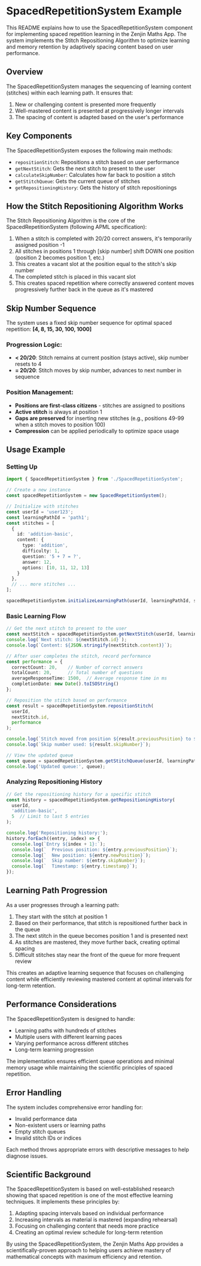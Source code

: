# SpacedRepetitionSystem Example

This README explains how to use the SpacedRepetitionSystem component for implementing spaced repetition learning in the Zenjin Maths App. The system implements the Stitch Repositioning Algorithm to optimize learning and memory retention by adaptively spacing content based on user performance.

## Overview

The SpacedRepetitionSystem manages the sequencing of learning content (stitches) within each learning path. It ensures that:

1. New or challenging content is presented more frequently
2. Well-mastered content is presented at progressively longer intervals
3. The spacing of content is adapted based on the user's performance

## Key Components

The SpacedRepetitionSystem exposes the following main methods:

- `repositionStitch`: Repositions a stitch based on user performance
- `getNextStitch`: Gets the next stitch to present to the user
- `calculateSkipNumber`: Calculates how far back to position a stitch
- `getStitchQueue`: Gets the current queue of stitches
- `getRepositioningHistory`: Gets the history of stitch repositionings

## How the Stitch Repositioning Algorithm Works

The Stitch Repositioning Algorithm is the core of the SpacedRepetitionSystem (following APML specification):

1. When a stitch is completed with 20/20 correct answers, it's temporarily assigned position -1
2. All stitches in positions 1 through [skip number] shift DOWN one position (position 2 becomes position 1, etc.)
3. This creates a vacant slot at the position equal to the stitch's skip number
4. The completed stitch is placed in this vacant slot
5. This creates spaced repetition where correctly answered content moves progressively further back in the queue as it's mastered

## Skip Number Sequence

The system uses a fixed skip number sequence for optimal spaced repetition:
**[4, 8, 15, 30, 100, 1000]**

### Progression Logic:
- **< 20/20**: Stitch remains at current position (stays active), skip number resets to 4
- **= 20/20**: Stitch moves by skip number, advances to next number in sequence

### Position Management:
- **Positions are first-class citizens** - stitches are assigned to positions
- **Active stitch** is always at position 1
- **Gaps are preserved** for inserting new stitches (e.g., positions 49-99 when a stitch moves to position 100)
- **Compression** can be applied periodically to optimize space usage

## Usage Example

### Setting Up

```typescript
import { SpacedRepetitionSystem } from './SpacedRepetitionSystem';

// Create a new instance
const spacedRepetitionSystem = new SpacedRepetitionSystem();

// Initialize with stitches
const userId = 'user123';
const learningPathId = 'path1';
const stitches = [
  { 
    id: 'addition-basic', 
    content: {
      type: 'addition',
      difficulty: 1,
      question: '5 + 7 = ?',
      answer: 12,
      options: [10, 11, 12, 13]
    }
  },
  // ... more stitches ...
];

spacedRepetitionSystem.initializeLearningPath(userId, learningPathId, stitches);
```

### Basic Learning Flow

```typescript
// Get the next stitch to present to the user
const nextStitch = spacedRepetitionSystem.getNextStitch(userId, learningPathId);
console.log(`Next stitch: ${nextStitch.id}`);
console.log(`Content: ${JSON.stringify(nextStitch.content)}`);

// After user completes the stitch, record performance
const performance = {
  correctCount: 20,    // Number of correct answers
  totalCount: 20,      // Total number of questions
  averageResponseTime: 1500,  // Average response time in ms
  completionDate: new Date().toISOString()
};

// Reposition the stitch based on performance
const result = spacedRepetitionSystem.repositionStitch(
  userId,
  nextStitch.id,
  performance
);

console.log(`Stitch moved from position ${result.previousPosition} to ${result.newPosition}`);
console.log(`Skip number used: ${result.skipNumber}`);

// View the updated queue
const queue = spacedRepetitionSystem.getStitchQueue(userId, learningPathId);
console.log('Updated queue:', queue);
```

### Analyzing Repositioning History

```typescript
// Get the repositioning history for a specific stitch
const history = spacedRepetitionSystem.getRepositioningHistory(
  userId,
  'addition-basic',
  5  // Limit to last 5 entries
);

console.log('Repositioning history:');
history.forEach((entry, index) => {
  console.log(`Entry ${index + 1}:`);
  console.log(`  Previous position: ${entry.previousPosition}`);
  console.log(`  New position: ${entry.newPosition}`);
  console.log(`  Skip number: ${entry.skipNumber}`);
  console.log(`  Timestamp: ${entry.timestamp}`);
});
```

## Learning Path Progression

As a user progresses through a learning path:

1. They start with the stitch at position 1
2. Based on their performance, that stitch is repositioned further back in the queue
3. The next stitch in the queue becomes position 1 and is presented next
4. As stitches are mastered, they move further back, creating optimal spacing
5. Difficult stitches stay near the front of the queue for more frequent review

This creates an adaptive learning sequence that focuses on challenging content while efficiently reviewing mastered content at optimal intervals for long-term retention.

## Performance Considerations

The SpacedRepetitionSystem is designed to handle:

- Learning paths with hundreds of stitches
- Multiple users with different learning paces
- Varying performance across different stitches
- Long-term learning progression

The implementation ensures efficient queue operations and minimal memory usage while maintaining the scientific principles of spaced repetition.

## Error Handling

The system includes comprehensive error handling for:

- Invalid performance data
- Non-existent users or learning paths
- Empty stitch queues
- Invalid stitch IDs or indices

Each method throws appropriate errors with descriptive messages to help diagnose issues.

## Scientific Background

The SpacedRepetitionSystem is based on well-established research showing that spaced repetition is one of the most effective learning techniques. It implements these principles by:

1. Adapting spacing intervals based on individual performance
2. Increasing intervals as material is mastered (expanding rehearsal)
3. Focusing on challenging content that needs more practice
4. Creating an optimal review schedule for long-term retention

By using the SpacedRepetitionSystem, the Zenjin Maths App provides a scientifically-proven approach to helping users achieve mastery of mathematical concepts with maximum efficiency and retention.
